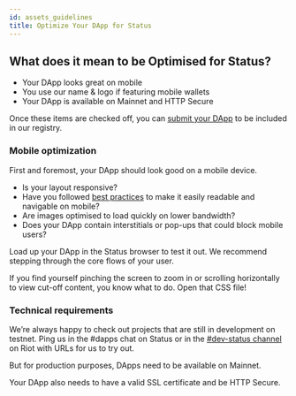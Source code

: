 ```yaml
---
id: assets_guidelines
title: Optimize Your DApp for Status
---
```


## What does it mean to be Optimised for Status?

- Your DApp looks great on mobile
- You use our name & logo if featuring mobile wallets 
- Your DApp is available on Mainnet and HTTP Secure

Once these items are checked off, you can [submit your DApp](https://docs.google.com/forms/d/1YeYi5MC6LaJJR8iso52cLwSqQPJpmnqIfAWTT6bwTDE/edit) to be included in our registry. 

### Mobile optimization

First and foremost, your DApp should look good on a mobile device. 

- Is your layout responsive? 
- Have you followed [best practices](https://developer.mozilla.org/en-US/docs/Web/Guide/Mobile) to make it easily readable and navigable on mobile? 
- Are images optimised to load quickly on lower bandwidth? 
- Does your DApp contain interstitials or pop-ups that could block mobile users?

Load up your DApp in the Status browser to test it out. We recommend stepping through the core flows of your user.

If you find yourself pinching the screen to zoom in or scrolling horizontally to view cut-off content, you know what to do.  Open that CSS file!

### Technical requirements

We’re always happy to check out projects that are still in development on testnet. Ping us in the #dapps chat on Status or in the [#dev-status channel](https://chat.status.im/#/room/#dev-status:status.im) on Riot with URLs for us to try out.

But for production purposes, DApps need to be available on Mainnet. 

Your DApp also needs to have a valid SSL certificate and be HTTP Secure.



